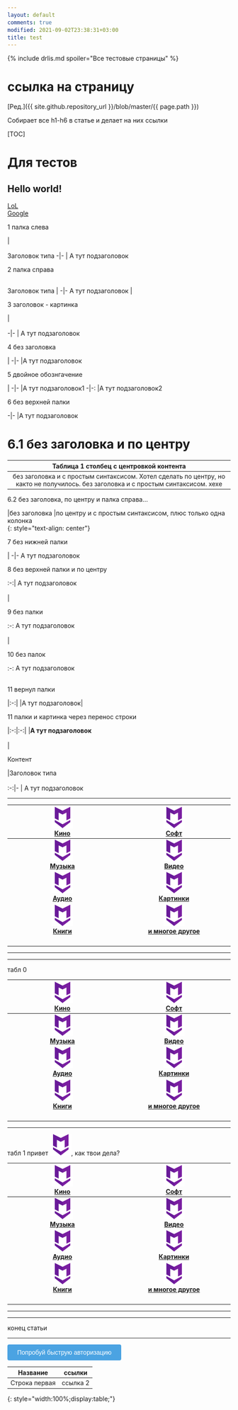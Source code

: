 ```yaml
---
layout: default
comments: true
modified: 2021-09-02T23:38:31+03:00
title: test
---
```


{% include drlis.md spoiler="Все тестовые страницы" %}

# ссылка на страницу

[Ред.]({{ site.github.repository_url }}/blob/master/{{ page.path }})


Собирает все h1-h6 в статье и делает на них ссылки

[TOC]


# Для тестов
## Hello world!
[LoL](/beta)  
[Google](http://google.com)

1 палка слева

|<img width="1024px" height="0px" />Заголовок типа
-|-
| А тут подзаголовок

2 палка справа 

<img width="1024px" height="0px" />Заголовок типа |
-|-
А тут подзаголовок | 

3 заголовок - картинка

|<img width="1024px"/>
-|-
| А тут подзаголовок

4 без заголовка

|
-|-
|А тут подзаголовок

5 двойное обознгачение

|
-|-
|А тут подзаголовок1
-|-:
|А тут подзаголовок2

6 без верхней палки

-|-
|А тут подзаголовок

# 6.1 без заголовка и по центру

|Таблица 1 столбец с центровкой контента
|:-:
|без заголовка и с простым синтаксисом. Хотел сделать по центру, но както не получилось. без заголовка и с простым синтаксисом. хехе


6.2 без заголовка, по центру и палка справа...

|без заголовка
|по центру и с простым синтаксисом, плюс только одна колонка  
{: style="text-align: center"}

7 без нижней палки

|
-|-
А тут подзаголовок

8 без верхней палки и по центру


:-:|
А тут подзаголовок <br><img width="1024px"/> |

9 без палки

:-:
А тут подзаголовок <br><img width="1024px"/> |

10 без палок

:-:
А тут подзаголовок <br><img width="1024px"/>

11 вернул палки

|:-:|
|А тут подзаголовок|

11 палки и картинка через перенос строки

|:-:|:-:|
|**А тут подзаголовок**<br><img width="1024px"/>|





Контент

|Заголовок типа<br><img width="1024px"/>
:-:|-
| А тут подзаголовок


***


[![][logo]<br>**Кино**](./kino.md)   | [![][logo]<br>**Софт**](./soft.md)
:-:|:-:
[![][logo]<br>**Музыка**](./music.md)| [![][logo]<br>**Видео**](./video.md)
[![][logo]<br>**Аудио**](./audio.md) | [![][logo]<br>**Картинки**](./images.md) 
[![][logo]<br>**Книги**](./books.md) | [![][logo]<br>**и многое другое**](#other)
<img width="512px"/> | <img width="512px"/>

[logo]: https://github.com/adam-p/markdown-here/raw/master/src/common/images/icon48.png "Текст заголовка логотипа 2"

***


***

табл 0

[![][logo]<br>**Кино**](./kino.md)   | [![][logo]<br>**Софт**](./soft.md)
:-:|:-:
[![][logo]<br>**Музыка**](./music.md)| [![][logo]<br>**Видео**](./video.md)
[![][logo]<br>**Аудио**](./audio.md) | [![][logo]<br>**Картинки**](./images.md) 
[![][logo]<br>**Книги**](./books.md) | [![][logo]<br>**и многое другое**](#other)
<img width="512px"/> | <img width="512px"/>

[logo]: https://github.com/adam-p/markdown-here/raw/master/src/common/images/icon48.png "Текст заголовка логотипа 2"

***

табл 1
привет [![logo]](kino.md), как твои дела?

[![logo]<br>**Кино**](./kino.md)   | [![][logo]<br>**Софт**](./soft.md)
:-:|:-:
[![logo]<br>**Музыка**](./music.md)| [![][logo]<br>**Видео**](./video.md)
[![logo]<br>**Аудио**](./audio.md) | [![][logo]<br>**Картинки**](./images.md) 
[![logo]<br>**Книги**](./books.md) | [![][logo]<br>**и многое другое**](#other)
<img width="512px"/> | <img width="512px"/>

[logo]: https://github.com/adam-p/markdown-here/raw/master/src/common/images/icon48.png "Текст заголовка логотипа 2"

***
***

конец статьи

***
<p width="100%">
<a href="#" style="font-size: 1em; padding: 0.5em 1.5em; white-space: normal; color: #fff; background-color: #4ba3e2; border-color: #2e6da4; font-family: sans-serif; display: inline-block; margin-bottom: 0; font-weight: 400; line-height: 1.42857143; text-align: center; vertical-align: middle; touch-action: manipulation; cursor: pointer; user-select: none; background-image: none; border: 1px solid transparent; border-radius: 4px; text-decoration: none; box-sizing: border-box;">Попробуй быструю авторизацию</a>
</p>




Название | ссылки
-|-
Строка первая | ссылка 2
{: style="width:100%;display:table;"}

